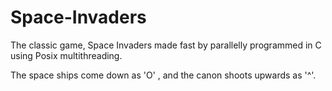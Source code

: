 # Space-Invaders
The classic game, Space Invaders made fast by parallelly programmed in C using Posix multithreading. 

The space ships come down as 'O' , and the canon shoots upwards as '^'. 
